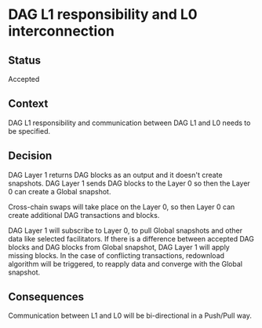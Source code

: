 # DAG L1 responsibility and L0 interconnection

## Status

Accepted

## Context

DAG L1 responsibility and communication between DAG L1 and L0 needs to be
specified.

## Decision

DAG Layer 1 returns DAG blocks as an output and it doesn't create snapshots.
DAG Layer 1 sends DAG blocks to the Layer 0 so then the Layer 0 can create a Global
snapshot.

Cross-chain swaps will take place on the Layer 0, so then Layer 0 can create
additional DAG transactions and blocks.

DAG Layer 1 will subscribe to Layer 0, to pull Global snapshots and other data like selected facilitators. If there is a
difference between accepted DAG blocks and DAG blocks from Global snapshot, DAG
Layer 1 will apply missing blocks. In the case of conflicting transactions,
redownload algorithm will be triggered, to reapply data and converge with the Global snapshot.

## Consequences
Communication between L1 and L0 will be bi-directional in a Push/Pull way.
